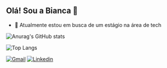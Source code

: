 ## Olá! Sou a Bianca 👋

- 🔭 Atualmente estou em busca de um estágio na área de tech

![Anurag's GitHub stats](https://github-readme-stats.vercel.app/api?username=bianca-rodrigues&show_icons=true&theme=radical)

![Top Langs](https://github-readme-stats.vercel.app/api/top-langs/?username=bianca-rodrigues&hide_progress=true)

[![Gmail](https://img.shields.io/badge/Gmail-D14836?style=for-the-badge&logo=gmail&logoColor=white)](https://www.linkedin.com/in/bianca-rodrigues-402b19230/)
[![Linkedin](https://img.shields.io/badge/LinkedIn-0077B5?style=for-the-badge&logo=linkedin&logoColor=white)](https://www.linkedin.com/in/bianca-rodrigues-402b19230/)
